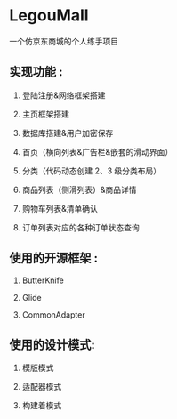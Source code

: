 # LegouMall
一个仿京东商城的个人练手项目

## 实现功能 :

1.	登陆注册&网络框架搭建

2.	主页框架搭建

3.	数据库搭建&用户加密保存

4.	首页（横向列表&广告栏&嵌套的滑动界面）

5.	分类（代码动态创建 2、3 级分类布局）

6.	商品列表（侧滑列表）&商品详情

7.	购物车列表&清单确认

8.	订单列表对应的各种订单状态查询




## 使用的开源框架 :

1.	ButterKnife

2.	Glide

3.	CommonAdapter

## 使用的设计模式:

1.	模版模式

2.	适配器模式

3.	构建着模式
